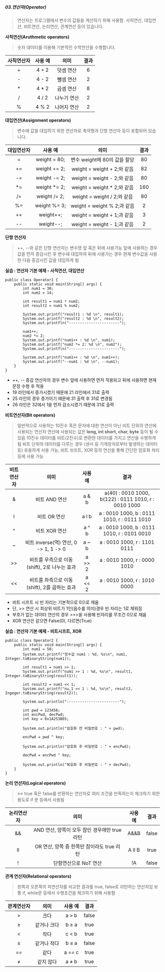 ##### 03.연산자(Operator)
> 연산자는 프로그램에서 변수의 값들을 계산하기 위해 사용함.
> 사칙연산, 대입연산, 비트연산, 논리연산, 관계연산 등이 있습니다.

**사칙연산(Aruthmetic operators)**
> 숫자 데이터를 이용해 기본적인 수학연산을 수행합니다.

| 사칙연산자 | 사용 예 | 의미 | 결과 |
|:-----:|:-----:|:-----:|:-----:|
| + |4 + 2|덧셈 연산|6|
| - |4 - 2|뺄셈 연산|2|
| * |4 * 2|곱셈 연산|8|
| / |4 / 2|나누기 연산|2|
| % |4 % 2|나머지 연산|2|

**대입연산(Assignment operators)**
> 변수에 값을 대입하기 위한 연산자로 축약형과 단항 연산자 등이 포함되어 있습니다.

| 대입연산자 | 사용 예 | 의미 | 결과 |
|:---:|:------------:|:---------------------:|:-----:|
| = |weight = 80;|변수 weight에 80의 값을 할당|80|
| += |weight += 2;|weight = weight + 2;와 같음|82|
| -= |weight -= 2;|weight = weight - 2;와 같음|80|
| *= |weight *= 2;|weight = weight * 2;와 같음|160|
| /= |weight /= 2;|weight = weight / 2;와 같음|80|
| %= |weight %= 3;|weight = weight % 2;과 같음|2|
| ++ |weight++;|weight = weight + 1;과 같음|3|
| -- |weight--;|weight = weight - 1;과 같음|2|

**단항 연산자**
> ++, --와 같은 단항 연산자는 변수명 앞 혹은 뒤에 사용가능
> 앞에 사용하는 경우 값을 먼저 증감시킨 후 변수에 대입하여 뒤에 사용가는 경우 현재 변수값을 사용한 다음 증감시킨 값을 대입하게 됨

**실습 : 연산자 기본 예제 - 사칙연산, 대입연산**

    public class Operator1 {
	    public static void main(String[] args) {
		    int num1 = 30;
		    int num2 = 14;
		    
		    int result1 = num1 * num2;
		    int result2 = num1 % num2;
		    
		    System.out.printf("result1 : %d \n", result1);
		    System.out.printf("result2 : %d \n", result2);
		    System.out.printfln("-----------------------");
		    
		    num1++;
		    num2 *= 2;
		    System.out.printf("num1++ : %d \n", num1);
		    System.out.printf("num2 *= 2: %d \n", num2");
		    System.out.printfln("-----------------------");
		    
		    System.out.printf("num1++ : %d \n", num1++);
		    System.out.printf("--num1 : %d \n", --num1);
		}
	}

- ++, -- 증감 연산자의 경우 변수 앞에 사용하면 먼저 적용되고 뒤에 사용하면 현재 문장 수행 후 적용
- 19 라인에서 증가시켰기 때문에 21 라인에서 31로 출력
- 25 라인의 경우 증가이기 때문에 31 출력 후 31로 변경됨
- 26 라인은 32에서 1을 먼저 감소시켰기 때문에 31로 출력

**비트연산자(Bit operators)**
> 일반적으로 사용하는 10진수 혹은 문자에 대한 연산이 아닌 비트 단위의 연산에 사용되는 연산자
> 연산에 사용되는 값은 **long, int short, char, byte** 등이 될 수 있음
> 10진수 데이터를 비트(2진수)로 변환한 데이터를 가지고 연산을 수행하게 됨
> 비트 단위의 데이터를 다루는 경우 (센서 등 기계장치로부터 발생하는 데이터 등) 유용하게 사용 가능, 비트 쉬프트, XOR 등의 연산을 통해 간단한 암호화 처리 등에 사용 가능

| 비트연산자 | 의미 |	사용 예 | 결과 |
|:-----:|:---------------:|:----:|:-----------:|
| & | 비트 AND 연산 | a & b | a(40) : 0010 1000, b(122) : 0111 1010, r : 0010 1000 |
| l | 비트 OR 연산 | a l b | a : 0010 1000, b : 0111 1010, r : 0111 1010 |
| ^ | 비트 XOR 연산 | a ^ b | a : 0010 1000, b : 0111 1010, r : 0101 0010 |
| ~ | 비트 inverse(역) 연산, 0 -> 1, 1 -> 0 | a ~ b | a : 0010 1000, r : 1101 0111 |
| >> | 비트를 우측으로 이동(shift), 2로 나누는 효과 | a >> 2 | a : 0010 1000, r : 0000 1010 |
| << | 비트를 좌측으로 이동(shift), 2를 곱하는 효과 | a << 2 | a : 0010 1000, r : 1010 0000|

- 비트 시프트 시 빈 자리는 기본적으로 0으로 채움
- 단, >> 연산 시 최상위 비트가 1인(음수를 의미)경우 빈 자리는 1로 채워짐
- 부호가 없는 데이터 연산의 경우 >>>을 사용해 빈자리를 무조건 0으로 채움
- XOR 연산은 같으면 False(0), 다르면(True)

**실습 : 연산자 기본 예제 - 비트시프트, XOR**

    public class Operator2 {
	    public static void main(String[] args) {
		    int num1 = 50;
		    System.out.printf("정수값 num1 : %d, %s\n", num1, Integer.toBinaryString(num1));
		    
		    int result1 = num1 >> 1;
		    System.out.printf("num1 >> 1 : %d, %s\n", result1, Integer.toBinaryString(result1));
		    
		    int result2 = num1 << 1;
		    System.out.printf("nu,1 << 1 : %d, %s\n", result2, Ingeger.toBinaryString(result2));
		    
		    System.out.println("------------------------");
		    
		    int pwd = 123456;
		    int encPwd, decPwd;
		    int key = 0x1A253B65;
		    
		    System.out.println("암호화 전 비밀번호 : " + pwd);
		    
		    encPwd = pwd ^ key;
		    
		    System.out.println("암호화 후 비밀번호 : " + encPwd);
		    
		    decPwd = encPwd ^ key;
		    
		    System.out.println("복호화 후 비밀번호 : " + decPwd);
		}
	}

**논리 연산자(Logical operators)**

> ↔ true 혹은 false를 반환하는 연산자로 여러 조건을 만족하는지 체크하기 위한 용도로 if 문 등에서 사용됨

| 논리연산자 | 의미 | 사용 예 | 결과 |
|:--:|:-----------------:|:----:|:-----:|
| && | AND 연산, 양쪽이 모두 참인 경우에만 true 리턴 | A&&B | false |
| ll | OR 연산, 양쪽 중 한쪽만 참이라도 true 리턴 | A ll B | true |
| ! | 단항연산으로 NoT 연산 | !A | false |

**관계 연산자(Relational operators)**
> 왼쪽과 오른쪽의 피연산자를 비교한 결과를 true, false로 리턴하는 연산자임
> 보통 if, while문 등에서 수행조건을 체크하기 위해 사용함

| 관계연산자 | 의미 |	사용 예 | 결과 |
|:-----:|:------:|:-----:|:-----:|
| > | 크다 |	a > b | false |
| ≥ | 같거나 크다 |	b ≥ a | true |
| < | 작다 |	c < b | true |
| ≤ | 같거나 작다 | b ≤ a | false |
| == | 같다 | a == c | true |
| ≠ | 같지 않다 | a ≠ b | true |
